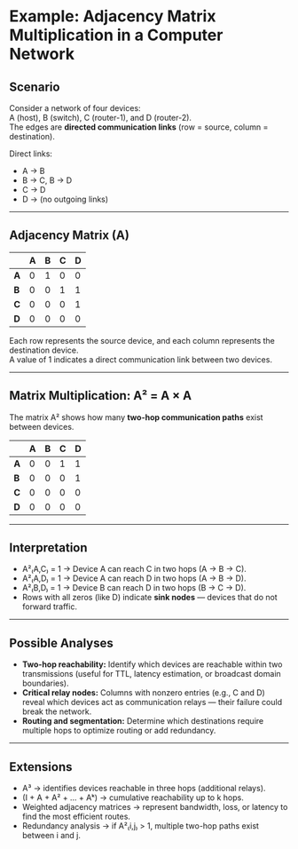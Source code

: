 # Example: Adjacency Matrix Multiplication in a Computer Network

## Scenario
Consider a network of four devices:  
A (host), B (switch), C (router-1), and D (router-2).  
The edges are **directed communication links** (row = source, column = destination).

Direct links:
- A → B  
- B → C, B → D  
- C → D  
- D → (no outgoing links)

---

## Adjacency Matrix (A)

|     | A | B | C | D |
|-----|---|---|---|---|
| **A** | 0 | 1 | 0 | 0 |
| **B** | 0 | 0 | 1 | 1 |
| **C** | 0 | 0 | 0 | 1 |
| **D** | 0 | 0 | 0 | 0 |

Each row represents the source device, and each column represents the destination device.  
A value of 1 indicates a direct communication link between two devices.

---

## Matrix Multiplication: A² = A × A

The matrix A² shows how many **two-hop communication paths** exist between devices.

|     | A | B | C | D |
|-----|---|---|---|---|
| **A** | 0 | 0 | 1 | 1 |
| **B** | 0 | 0 | 0 | 1 |
| **C** | 0 | 0 | 0 | 0 |
| **D** | 0 | 0 | 0 | 0 |

---

## Interpretation

- A²₍A,C₎ = 1 → Device A can reach C in two hops (A → B → C).  
- A²₍A,D₎ = 1 → Device A can reach D in two hops (A → B → D).  
- A²₍B,D₎ = 1 → Device B can reach D in two hops (B → C → D).  
- Rows with all zeros (like D) indicate **sink nodes** — devices that do not forward traffic.

---

## Possible Analyses

- **Two-hop reachability:** Identify which devices are reachable within two transmissions (useful for TTL, latency estimation, or broadcast domain boundaries).  
- **Critical relay nodes:** Columns with nonzero entries (e.g., C and D) reveal which devices act as communication relays — their failure could break the network.  
- **Routing and segmentation:** Determine which destinations require multiple hops to optimize routing or add redundancy.

---

## Extensions

- A³ → identifies devices reachable in three hops (additional relays).  
- (I + A + A² + … + Aᵏ) → cumulative reachability up to k hops.  
- Weighted adjacency matrices → represent bandwidth, loss, or latency to find the most efficient routes.  
- Redundancy analysis → if A²₍i,j₎ > 1, multiple two-hop paths exist between i and j.
